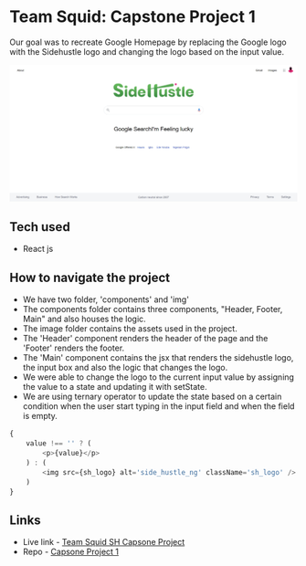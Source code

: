 # Team Squid: Capstone Project 1

Our goal was to recreate Google Homepage by replacing the Google logo with the Sidehustle logo and changing the logo based on the input value.

![Capstone-Project](screenshot.png)

## Tech used

-  React js

## How to navigate the project

-  We have two folder, 'components' and 'img'
-  The components folder contains three components, "Header, Footer, Main" and also houses the logic.
-  The image folder contains the assets used in the project.
-  The 'Header' component renders the header of the page and the 'Footer' renders the footer.
-  The 'Main' component contains the jsx that renders the sidehustle logo, the input box and also the logic that changes the logo.
-  We were able to change the logo to the current input value by assigning the value to a state and updating it with setState.
-  We are using ternary operator to update the state based on a certain condition when the user start typing in the input field and when the field is empty.

```js
{
	value !== '' ? (
		<p>{value}</p>
	) : (
		<img src={sh_logo} alt='side_hustle_ng' className='sh_logo' />
	)
}
```

## Links

-  Live link - [Team Squid SH Capsone Project](https://sh-capstone-project-1.netlify.app/)
-  Repo - [Capsone Project 1](https://github.com/SH-Team-Squid/Capstone-project-1)
